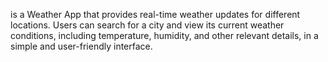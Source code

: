  is a Weather App that provides real-time weather updates for different locations. 
 Users can search for a city and view its current weather conditions, including temperature,
 humidity, and other relevant details, in a simple and user-friendly interface.
